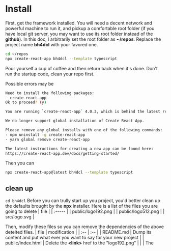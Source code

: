 # Install
First, get the framework installed.
You will need a decent network and powerful machine to run it, and pickup a comfortable root folder (if you have local git server, you may want to use its root folder instead of the **github**). In this doc, I arbitrarily set the root folder as **~/repos**.
Replace the project name **bh4dcl** with your favored one.
```bash
cd ~/repos
npx create-react-app bh4dcl --template typescript
```

Pour yourself a cup of coffee and then return back when it's done.
Don't run the startup code, clean your repo first.

Possible errors may be 
```bash
Need to install the following packages:
  create-react-app
Ok to proceed? (y) 

You are running `create-react-app` 4.0.3, which is behind the latest release (5.0.0).

We no longer support global installation of Create React App.

Please remove any global installs with one of the following commands:
- npm uninstall -g create-react-app
- yarn global remove create-react-app

The latest instructions for creating a new app can be found here:
https://create-react-app.dev/docs/getting-started/
```
Then you can 
```bash
npx create-react-app@latest bh4dcl --template typescript
```
## clean up
```cd bh4dcl```
Before you can trully start up you project, you'd better clean up the defaults brought by the **npx** installer.
Here is a list of the files you are going to delete
| file               |
| :-----             |
| public/logo192.png |
| public/logo512.png |
| src/logo.svg       |

Then, modify these files so you can remove the dependencies of the above detelted files.
| file                 | modification                                                                                                                                          |
| :--                  | :--                                                                                                                                                   |
| README.md            | Dump its content and put what ever you want to say for your new project                                                                               |
| public/index.html    | Delete the **&lt;link&gt;** href to the "logo192.png"                                                                                                 |
|                      | The **<title>** content to your favored one.                                                                                                          |
| public/manifest.json | The **short_name**                                                                                                                                    |
|                      | The **name**                                                                                                                                          |
|                      | Remove the "logo192.png" and "logo512.png" part                                                                                                       |
| src/App.js           | Remove the imports of **React** and **logo**                                                                                                          |
|                      | Dump the **&lt;header&gt;** element in the **&lt;div&gt;**, replace it with "hello" so you will have **&lt;div className="app"&gt;hello&lt;/div&gt;** |
| src/App.test.js      | Replace **/learn react/** with **/hello/**                                                                                                            |


Now, test see it's still working:
```npm t```
Lucky enough, you will the see a beautiful **green** result.

<img src="../images/test-succeed.png" height="200">

## redux
You may also want to try **redux** (like me), then you can install it by
```bash
# npm
npm install @reduxjs/toolkit
# yarn 
yarn add @reduxjs/toolkit
```

While there is a one-line command and can create your react app and install redux once for all:
```bash
# Redux + TypeScript template
cd ~/repos
npx create-react-app bh4dcl --template redux-typescript
```

Don't clean up the default **clock** slice for now, since you will need it as your own slice's reference later. Or you will endup with jumping back and forth between the redux doc and your code.
